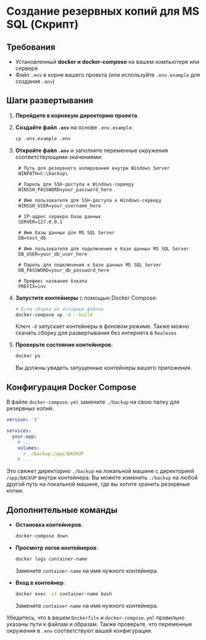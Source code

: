 # Создание резервных копий для MS SQL (Скрипт)

## Требования
- Установленный **docker и docker-compose** на вашем компьютере или сервере
- Файл `.env` в корне вашего проекта (или используйте `.env.example` для создания `.env`)

## Шаги развертывания

1. **Перейдите в корневую директорию проекта**.

2. **Создайте файл `.env`** на основе `.env.example`:
   ```bash
   cp .env.example .env
   ```

3. **Откройте файл `.env`** и заполните переменные окружения соответствующими значениями:
   ```env
    # Путь для резервного копирования внутри Windows Server
    WINPATH=C:\backup\

    # Пароль для SSH-доступа к Windows-серверу
    WINSSH_PASSWORD=your_password_here

    # Имя пользователя для SSH-доступа к Windows-серверу
    WINSSH_USER=your_username_here

    # IP-адрес сервера базы данных
    SERVER=127.0.0.1

    # Имя базы данных для MS SQL Server
    DB=test_db

    # Имя пользователя для подключения к базе данных MS SQL Server
    DB_USER=your_db_user_here

    # Пароль для подключения к базе данных MS SQL Server
    DB_PASSWORD=your_db_password_here

    # Префикс названия бэкапа
    PREFIX=inv
    ```


4. **Запустите контейнеры** с помощью Docker Compose:
   ```bash
   # Если сборка из исходных файлов
   docker-compose up -d --build
   ```
   Ключ `-d` запускает контейнеры в фоновом режиме.
   Также можно скачать сборку для развертывания без интернета в `Realeses`

5. **Проверьте состояние контейнеров**:
   ```bash
   docker ps
   ```

   Вы должны увидеть запущенные контейнеры вашего приложения.

## Конфигурация Docker Compose

В файле `docker-compose.yml` замените `./backup` на свою папку для резервных копий:
```yaml
version: '3'

services:
  your-app:
    # ...
    volumes:
      - ./backup:/app/BACKUP
    # ...
```
Это свяжет директорию `./backup` на локальной машине с директорией `/app/BACKUP` внутри контейнера. Вы можете изменить `./backup` на любой другой путь на локальной машине, где вы хотите хранить резервные копии.


## Дополнительные команды

- **Остановка контейнеров**:
  ```bash
  docker-compose down
  ```

- **Просмотр логов контейнеров**:
  ```bash
  docker logs container-name
  ```

  Замените `container-name` на имя нужного контейнера.

- **Вход в контейнер**:
  ```bash
  docker exec -it container-name bash
  ```

  Замените `container-name` на имя нужного контейнера.

Убедитесь, что в вашем `Dockerfile` и `docker-compose.yml` правильно указаны пути к файлам и образам. Также проверьте, что переменные окружения в `.env` соответствуют вашей конфигурации.




